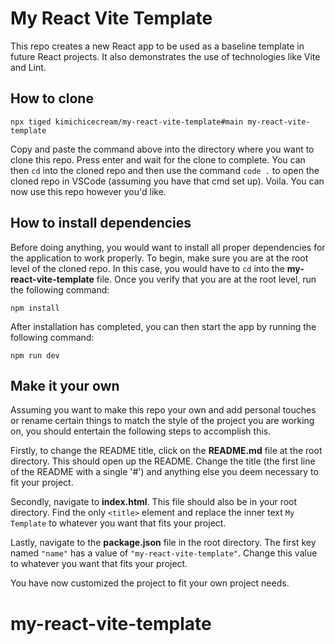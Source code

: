 # My React Vite Template

This repo creates a new React app to be used as a baseline template in future React projects. It also demonstrates the use of technologies like Vite and Lint.

## How to clone

```plaintext
npx tiged kimichicecream/my-react-vite-template#main my-react-vite-template
```

Copy and paste the command above into the directory where you want to clone this repo. Press enter and wait for the clone to complete. You can then `cd` into the cloned repo and then use the command `code .` to open the cloned repo in VSCode (assuming you have that cmd set up). Voila. You can now use this repo however you'd like.

## How to install dependencies

Before doing anything, you would want to install all proper dependencies for the application to work properly. To begin, make sure you are at the root level of the cloned repo. In this case, you would have to `cd` into the **my-react-vite-template** file. Once you verify that you are at the root level, run the following command:

```plaintext
npm install
```

After installation has completed, you can then start the app by running the following command:
```plaintext
npm run dev
```

## Make it your own

Assuming you want to make this repo your own and add personal touches or rename certain things to match the style of the project you are working on, you should entertain the following steps to accomplish this.

Firstly, to change the README title, click on the **README.md** file at the root directory. This should open up the README. Change the title (the first line of the README with a single '#') and anything else you deem necessary to fit your project.

Secondly, navigate to **index.html**. This file should also be in your root directory. Find the only `<title>` element and replace the inner text `My Template` to whatever you want that fits your project.

Lastly, navigate to the **package.json** file in the root directory. The first key named `"name"` has a value of `"my-react-vite-template"`. Change this value to whatever you want that fits your project.

You have now customized the project to fit your own project needs.
# my-react-vite-template
